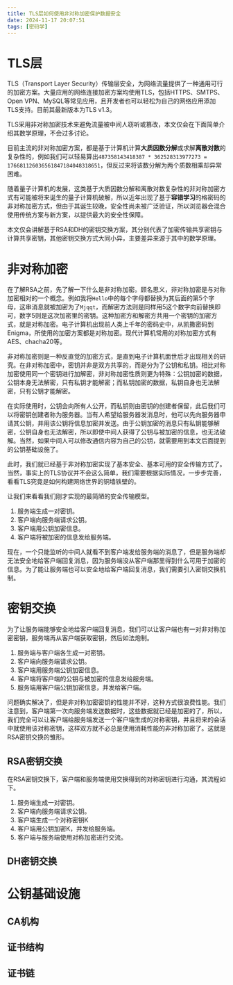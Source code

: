 ```yaml
---
title: TLS层如何使用非对称加密保护数据安全
date: 2024-11-17 20:07:51
tags: [密码学]
---
```


# TLS层

TLS（Transport Layer Security）传输层安全，为网络流量提供了一种通用可行的加密方案。大量应用的网络连接加密方案均使用TLS，包括HTTPS、SMTPS、Open VPN、MySQL等常见应用，且开发者也可以轻松为自己的网络应用添加TLS支持。目前其最新版本为TLS v1.3。

TLS采用非对称加密技术来避免流量被中间人窃听或篡改，本文仅会在下面简单介绍其数学原理，不会过多讨论。

目前主流的非对称加密方案，都是基于计算机计算**大质因数分解**或求解**离散对数**的复杂性的，例如我们可以轻易算出`487358143418387 * 362528313977273 = 176681126036561847184048318651`，但反过来将该数分解为两个质数相乘却异常困难。

随着量子计算机的发展，这类基于大质因数分解和离散对数复杂性的非对称加密方式有可能被将来诞生的量子计算机破解，所以近年出现了基于**容错学习**的格密码的非对称加密方式，但由于其诞生较晚，安全性尚未被广泛验证，所以浏览器会混合使用传统方案与新方案，以提供最大的安全性保障。

本文仅会讲解基于RSA和DH的密钥交换方案，其分别代表了加密传输共享密钥与计算共享密钥，其他密钥交换方式大同小异，主要差异来源于其中的数学原理。

# 非对称加密

在了解RSA之前，先了解一下什么是非对称加密。顾名思义，非对称加密是与对称加密相对的一个概念。例如我将`Hello`中的每个字母都替换为其后面的第5个字母，这串消息就被加密为了`Mjqqt`，而解密方法则是同样用5这个数字向前替换即可，数字5则是这次加密里的密钥。这种加密方和解密方共用一个密钥的加密方式，就是对称加密。电子计算机出现前人类上千年的密码史中，从凯撒密码到Enigma，所使用的加密方案都是对称加密。现代计算机常用的对称加密方式有AES、chacha20等。

非对称加密则是一种反直觉的加密方式，是直到电子计算机面世后才出现相关的研究。在非对称加密中，密钥并非是双方共享的，而是分为了公钥和私钥。相比对称加密使用同一个密钥进行加解密，非对称加密性质则更为特殊：公钥加密的数据，公钥本身无法解密，只有私钥才能解密；而私钥加密的数据，私钥自身也无法解密，只有公钥才能解密。

在实际使用时，公钥会向所有人公开，而私钥则由密钥的创建者保留，此后我们可以将密钥创建者称为服务器。当有人希望给服务器发消息时，他可以先向服务器申请其公钥，并用该公钥将信息加密并发送。由于公钥加密的消息只有私钥能够解密，公钥自身也无法解密，所以即使中间人获得了公钥与被加密的信息，也无法破解。当然，如果中间人可以修改通信内容为自己的公钥，就需要用到本文后面提到的公钥基础设施了。

此时，我们就已经基于非对称加密实现了基本安全、基本可用的安全传输方式了。当然，事实上的TLS协议并不会这么简单，我们需要根据实际情况，一步步完善，看看TLS究竟是如何构建网络世界的铜墙铁壁的。

让我们来看看我们刚才实现的最简陋的安全传输模型。

1. 服务端生成一对密钥。
2. 客户端向服务端请求公钥。
3. 客户端用公钥加密信息。
4. 客户端将被加密的信息发给服务端。

现在，一个只能监听的中间人就看不到客户端发给服务端的消息了，但是服务端却无法安全地给客户端回复消息，因为服务端没从客户端那里得到什么可用于加密的信息。为了能让服务端也可以安全地给客户端回复消息，我们需要引入密钥交换机制。

# 密钥交换

为了让服务端能够安全地给客户端回复消息，我们可以让客户端也有一对非对称加密密钥，服务端再从客户端获取密钥，然后如法炮制。

1. 服务端与客户端各生成一对密钥。
2. 客户端向服务端请求公钥。
3. 客户端用服务端公钥加密信息。
4. 客户端将客户端的公钥与被加密的信息发给服务端。
5. 服务端用客户端公钥加密信息，并发给客户端。

问题确实解决了，但是非对称加密密钥的性能并不好，这种方式很浪费性能。我们注意到，客户端第一次向服务端发送数据时，这些数据就已经是加密的了，所以，我们完全可以让客户端给服务端发送一个客户端生成的对称密钥，并且将来的会话中就使用该对称密钥，这样双方就不必总是使用消耗性能的非对称加密了。这就是RSA密钥交换的雏形。

## RSA密钥交换

在RSA密钥交换下，客户端和服务端使用交换得到的对称密钥进行沟通，其流程如下。

1. 服务端生成一对密钥。
2. 客户端向服务端请求公钥。
3. 客户端生成一个对称密钥K
4. 客户端用公钥加密K，并发给服务端。
5. 客户端与服务端使用对称加密进行交流。



## DH密钥交换

# 公钥基础设施

## CA机构



## 证书结构



## 证书链


